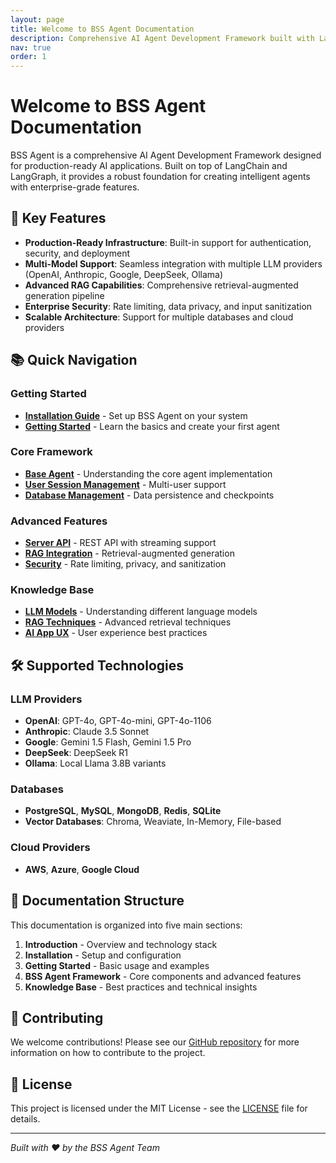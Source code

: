 ```yaml
---
layout: page
title: Welcome to BSS Agent Documentation
description: Comprehensive AI Agent Development Framework built with LangChain and LangGraph
nav: true
order: 1
---
```


# Welcome to BSS Agent Documentation

BSS Agent is a comprehensive AI Agent Development Framework designed for production-ready AI applications. Built on top of LangChain and LangGraph, it provides a robust foundation for creating intelligent agents with enterprise-grade features.

## 🚀 Key Features

- **Production-Ready Infrastructure**: Built-in support for authentication, security, and deployment
- **Multi-Model Support**: Seamless integration with multiple LLM providers (OpenAI, Anthropic, Google, DeepSeek, Ollama)
- **Advanced RAG Capabilities**: Comprehensive retrieval-augmented generation pipeline
- **Enterprise Security**: Rate limiting, data privacy, and input sanitization
- **Scalable Architecture**: Support for multiple databases and cloud providers

## 📚 Quick Navigation

### Getting Started
- **[Installation Guide](docs/2-installation/README.md)** - Set up BSS Agent on your system
- **[Getting Started](docs/3-getting-started/)** - Learn the basics and create your first agent

### Core Framework
- **[Base Agent](docs/4-bss-agent-framework/base-agent/)** - Understanding the core agent implementation
- **[User Session Management](docs/4-bss-agent-framework/user-session-management/)** - Multi-user support
- **[Database Management](docs/4-bss-agent-framework/database-management/)** - Data persistence and checkpoints

### Advanced Features
- **[Server API](docs/4-bss-agent-framework/server-api/)** - REST API with streaming support
- **[RAG Integration](docs/4-bss-agent-framework/rag-integration/)** - Retrieval-augmented generation
- **[Security](docs/4-bss-agent-framework/security/)** - Rate limiting, privacy, and sanitization

### Knowledge Base
- **[LLM Models](docs/5-knowledge-base/llm-models/)** - Understanding different language models
- **[RAG Techniques](docs/5-knowledge-base/rag-techniques/)** - Advanced retrieval techniques
- **[AI App UX](docs/5-knowledge-base/ai-app-ux/)** - User experience best practices

## 🛠️ Supported Technologies

### LLM Providers
- **OpenAI**: GPT-4o, GPT-4o-mini, GPT-4o-1106
- **Anthropic**: Claude 3.5 Sonnet
- **Google**: Gemini 1.5 Flash, Gemini 1.5 Pro
- **DeepSeek**: DeepSeek R1
- **Ollama**: Local Llama 3.8B variants

### Databases
- **PostgreSQL**, **MySQL**, **MongoDB**, **Redis**, **SQLite**
- **Vector Databases**: Chroma, Weaviate, In-Memory, File-based

### Cloud Providers
- **AWS**, **Azure**, **Google Cloud**

## 📖 Documentation Structure

This documentation is organized into five main sections:

1. **Introduction** - Overview and technology stack
2. **Installation** - Setup and configuration
3. **Getting Started** - Basic usage and examples
4. **BSS Agent Framework** - Core components and advanced features
5. **Knowledge Base** - Best practices and technical insights

## 🤝 Contributing

We welcome contributions! Please see our [GitHub repository](https://github.com/bssagent/bssagent) for more information on how to contribute to the project.

## 📄 License

This project is licensed under the MIT License - see the [LICENSE](https://github.com/bssagent/bssagent/blob/main/LICENSE) file for details.

---

*Built with ❤️ by the BSS Agent Team* 